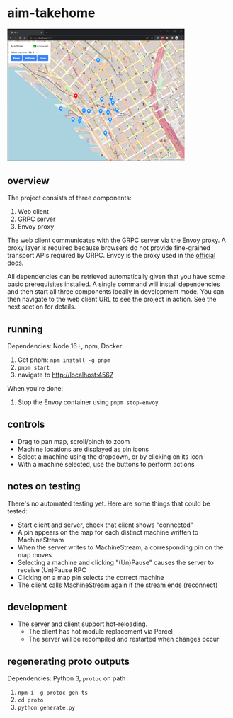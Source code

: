 # aim-takehome

<img width="400px" src="./promo.png" />

## overview

The project consists of three components:

1. Web client
2. GRPC server
3. Envoy proxy

The web client communicates with the GRPC server via the Envoy proxy. A proxy layer is required because browsers do not provide fine-grained transport APIs required by GRPC. Envoy is the proxy used in the [official docs](https://grpc.io/docs/platforms/web/basics/#configure-the-envoy-proxy).

All dependencies can be retrieved automatically given that you have some basic prerequisites installed. A single command will install dependencies and then start all three components locally in development mode. You can then navigate to the web client URL to see the project in action. See the next section for details.

## running

Dependencies: Node 16+, npm, Docker

1. Get pnpm: `npm install -g pnpm`
2. `pnpm start`
3. navigate to [http://localhost:4567](http://localhost:4567)

When you're done:

1. Stop the Envoy container using `pnpm stop-envoy`

## controls

- Drag to pan map, scroll/pinch to zoom
- Machine locations are displayed as pin icons
- Select a machine using the dropdown, or by clicking on its icon
- With a machine selected, use the buttons to perform actions

## notes on testing

There's no automated testing yet. Here are some things that could be tested:

- Start client and server, check that client shows "connected"
- A pin appears on the map for each distinct machine written to MachineStream
- When the server writes to MachineStream, a corresponding pin on the map moves
- Selecting a machine and clicking "(Un)Pause" causes the server to receive (Un)Pause RPC
- Clicking on a map pin selects the correct machine
- The client calls MachineStream again if the stream ends (reconnect)

## development

- The server and client support hot-reloading.
  - The client has hot module replacement via Parcel
  - The server will be recompiled and restarted when changes occur

## regenerating proto outputs

Dependencies: Python 3, `protoc` on path

1. `npm i -g protoc-gen-ts`
2. `cd proto`
3. `python generate.py`
